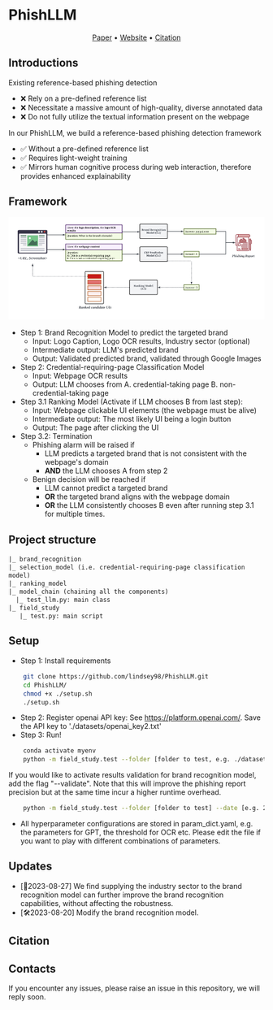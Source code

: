 # PhishLLM

<p align="center">
  <a href="">Paper</a> •
  <a href="">Website</a> •
  <a href="#citation">Citation</a>
</p>

## Introductions
Existing reference-based phishing detection
- :x: Rely on a pre-defined reference list
- :x: Necessitate a massive amount of high-quality, diverse annotated data
- :x: Do not fully utilize the textual information present on the webpage

In our PhishLLM, we build a reference-based phishing detection framework
- ✅ Without a pre-defined reference list
- ✅ Requires light-weight training
- ✅ Mirrors human cognitive process during web interaction, therefore provides enhanced explainability 

## Framework
<img src="./figures/phishllm.png">

- Step 1: Brand Recognition Model to predict the targeted brand
  - Input: Logo Caption, Logo OCR results, Industry sector (optional)
  - Intermediate output: LLM's predicted brand
  - Output: Validated predicted brand, validated through Google Images
- Step 2: Credential-requiring-page Classification Model 
  - Input: Webpage OCR results
  - Output: LLM chooses from A. credential-taking page B. non-credential-taking page
- Step 3.1 Ranking Model (Activate if LLM chooses B from last step): 
  - Input: Webpage clickable UI elements (the webpage must be alive)
  - Intermediate output: The most likely UI being a login button
  - Output: The page after clicking the UI
- Step 3.2: Termination
  - Phishing alarm will be raised if 
    - LLM predicts a targeted brand that is not consistent with the webpage's domain 
    - **AND** the LLM chooses A from step 2
  - Benign decision will be reached if 
    - LLM cannot predict a targeted brand
    - **OR** the targeted brand aligns with the webpage domain
    - **OR** the LLM consistently chooses B even after running step 3.1 for multiple times.

## Project structure
```
|_ brand_recognition
|_ selection_model (i.e. credential-requiring-page classification model)
|_ ranking_model
|_ model_chain (chaining all the components)
  |_ test_llm.py: main class
|_ field_study 
   |_ test.py: main script
```

## Setup
- Step 1: Install requirements
```bash
    git clone https://github.com/lindsey98/PhishLLM.git
    cd PhishLLM/
    chmod +x ./setup.sh
    ./setup.sh
```
- Step 2: Register openai API key: See https://platform.openai.com/. Save the API key to './datasets/openai_key2.txt'
- Step 3: Run!
```bash
    conda activate myenv
    python -m field_study.test --folder [folder to test, e.g. ./datasets/field_study/2023-08-21/] --date [e.g. 2023-08-21]
```
If you would like to activate results validation for brand recognition model, add the flag "--validate". 
Note that this will improve the phishing report precision but at the same time incur a higher runtime overhead.
```bash
    python -m field_study.test --folder [folder to test] --date [e.g. 2023-08-21] --validate 
```
- All hyperparameter configurations are stored in param_dict.yaml, e.g. the parameters for GPT, the threshold for OCR etc. 
Please edit the file if you want to play with different combinations of parameters.

## Updates
- [🤔2023-08-27] We find supplying the industry sector to the brand recognition model can further improve the brand recognition capabilities, without affecting the robustness.
- [🛠️2023-08-20] Modify the brand recognition model.

## Citation

## Contacts
If you encounter any issues, please raise an issue in this repository, we will reply soon.